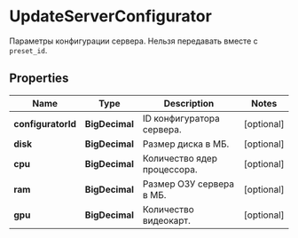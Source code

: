 

# UpdateServerConfigurator

Параметры конфигурации сервера. Нельзя передавать вместе с `preset_id`.

## Properties

| Name | Type | Description | Notes |
|------------ | ------------- | ------------- | -------------|
|**configuratorId** | **BigDecimal** | ID конфигуратора сервера. |  [optional] |
|**disk** | **BigDecimal** | Размер диска в МБ. |  [optional] |
|**cpu** | **BigDecimal** | Количество ядер процессора. |  [optional] |
|**ram** | **BigDecimal** | Размер ОЗУ сервера в МБ. |  [optional] |
|**gpu** | **BigDecimal** | Количество видеокарт. |  [optional] |



